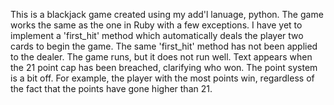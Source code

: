 This is a blackjack game created using my add'l lanuage, python.
The game works the same as the one in Ruby with a few exceptions.
I have yet to implement a 'first_hit' method which automatically deals the player two cards
to begin the game. 
The same 'first_hit' method has not been applied to the dealer.
The game runs, but it does not run well.
Text appears when the 21 point cap has been breached, clarifying who won.
The point system is a bit off. For example, the player with the most points win, regardless 
of the fact that the points have gone higher than 21.